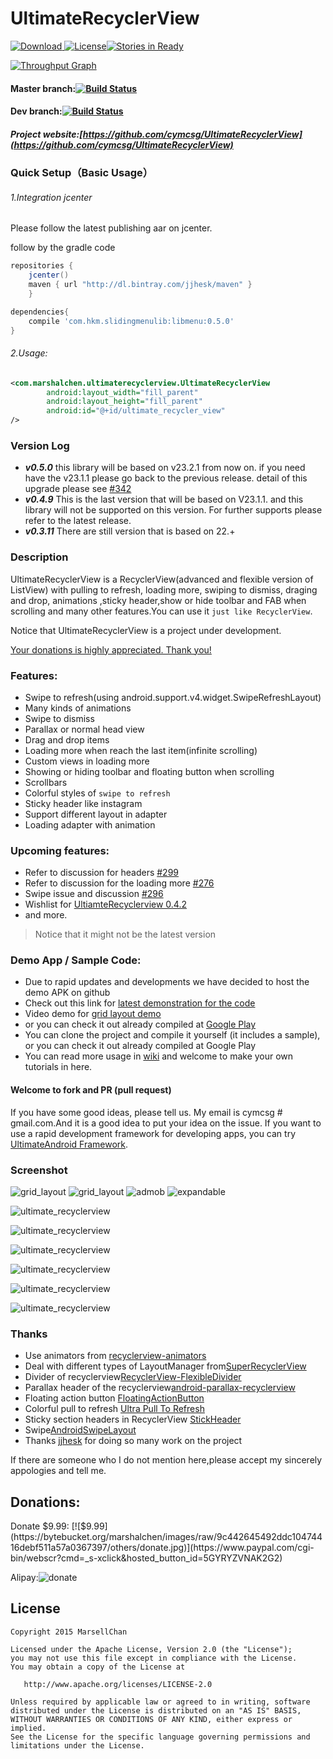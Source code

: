 # UltimateRecyclerView

[![Download](https://api.bintray.com/packages/jjhesk/maven/MenuURV/images/download.svg) ](https://bintray.com/jjhesk/maven/MenuURV/_latestVersion)[![License](https://img.shields.io/badge/license-Apache%202-blue.svg)](https://www.apache.org/licenses/LICENSE-2.0)[![Stories in Ready](https://badge.waffle.io/cymcsg/UltimateRecyclerView.svg?label=ready&title=Ready)](http://waffle.io/cymcsg/UltimateRecyclerView)


[![Throughput Graph](https://graphs.waffle.io/cymcsg/UltimateRecyclerView/throughput.svg)](https://waffle.io/cymcsg/UltimateRecyclerView/metrics)

#### Master branch:[![Build Status](https://travis-ci.org/cymcsg/UltimateRecyclerView.svg?branch=master)](https://travis-ci.org/cymcsg/UltimateRecyclerView)

#### Dev branch:[![Build Status](https://travis-ci.org/cymcsg/UltimateRecyclerView.svg?branch=dev)](https://travis-ci.org/cymcsg/UltimateRecyclerView)


##### Project website:[https://github.com/cymcsg/UltimateRecyclerView](https://github.com/cymcsg/UltimateRecyclerView)


### Quick Setup（Basic Usage）

###### 1.Integration jcenter

Please follow the latest publishing aar on jcenter. 

follow by the gradle code
```gradle
repositories {
    jcenter()
    maven { url "http://dl.bintray.com/jjhesk/maven" }
    }

dependencies{
    compile 'com.hkm.slidingmenulib:libmenu:0.5.0'
}
```

###### 2.Usage:

``` xml
<com.marshalchen.ultimaterecyclerview.UltimateRecyclerView
        android:layout_width="fill_parent"
        android:layout_height="fill_parent"
        android:id="@+id/ultimate_recycler_view"
/>
```

### Version Log
* ***v0.5.0*** this library will be based on v23.2.1 from now on. if you need have the v23.1.1 please go back to the previous release. detail of this upgrade please see [#342](https://github.com/cymcsg/UltimateRecyclerView/issues/342)
* ***v0.4.9*** This is the last version that will be based on V23.1.1. and this library will not be supported on this version. For further supports please refer to the latest release. 
* ***v0.3.11*** There are still version that is based on 22.+

### Description

UltimateRecyclerView is a RecyclerView(advanced and flexible version of ListView) with pulling to refresh, loading more, swiping to dismiss, draging and drop, animations ,sticky header,show or hide toolbar and FAB when scrolling and many other features.You can use it ```just like RecyclerView```.

Notice that UltimateRecyclerView is a project under development.

[Your donations is highly appreciated. Thank you!](#donations)

### Features:

* Swipe to refresh(using android.support.v4.widget.SwipeRefreshLayout)
* Many kinds of animations
* Swipe to dismiss
* Parallax or normal head view
* Drag and drop items
* Loading more when reach the last item(infinite scrolling)
* Custom views in loading more
* Showing or hiding toolbar and floating button when scrolling
* Scrollbars
* Colorful styles of ``swipe to refresh``
* Sticky header like instagram
* Support different layout in adapter
* Loading adapter with animation

### Upcoming features:
* Refer to discussion for headers [#299](https://github.com/cymcsg/UltimateRecyclerView/issues/299)
* Refer to discussion for the loading more [#276](https://github.com/cymcsg/UltimateRecyclerView/issues/276)
* Swipe issue and discussion [#296](https://github.com/cymcsg/UltimateRecyclerView/issues/296)
* Wishlist for [UltiamteRecyclerview 0.4.2](UpcomingChanges.md)
* and more.

> Notice that it might not be the latest version

### Demo App / Sample Code:
* Due to rapid updates and developments we have decided to host the demo APK on github
* Check out this link for [latest demonstration for the code](https://github.com/cymcsg/UltimateRecyclerView/releases)
* Video demo for [grid layout demo](https://www.youtube.com/watch?v=iTnIf-N8m1Y)
* or you can check it out already compiled at [Google Play](https://play.google.com/store/apps/details?id=com.marshalchen.ultimaterecyclerview.demo)
* You can clone the project and compile it yourself (it includes a sample), or you can check it out already compiled at Google Play
* You can read more usage in [wiki](https://github.com/cymcsg/UltimateRecyclerView/wiki) and welcome to make your own tutorials in here.

#### Welcome to fork and PR (pull request)
If you have some good ideas, please tell us. My email is cymcsg # gmail.com.And it is a good idea to put your idea on the issue. If you want to use a rapid development framework for developing apps, you can try [UltimateAndroid Framework](https://github.com/cymcsg/UltimateAndroid).

### Screenshot

![grid_layout](http://i.giphy.com/UVKEWEGu64z60.gif)
![grid_layout](http://i.giphy.com/UKxCkkUHVH8Fq.gif)
![admob](http://i.giphy.com/bExwitMhjtUqI.gif)
![expandable](http://i.giphy.com/pLWHKsEdVlsKA.gif)

![ultimate_recyclerview](https://bytebucket.org/marshalchen/images/raw/44beb162121c719ea4094bd7ea1c9f0cd7de4c04/ultimaterecyclerview/ultimate_recyclerview11.gif)

![ultimate_recyclerview](https://bytebucket.org/marshalchen/images/raw/44beb162121c719ea4094bd7ea1c9f0cd7de4c04/ultimaterecyclerview/ultimate_recyclerview12.gif)

![ultimate_recyclerview](https://bytebucket.org/marshalchen/images/raw/44beb162121c719ea4094bd7ea1c9f0cd7de4c04/ultimaterecyclerview/ultimate_recyclerview7.gif)

![ultimate_recyclerview](https://bytebucket.org/marshalchen/images/raw/f4794974d8de71ab1d0f0efddda556df7e792df2/ultimaterecyclerview/ultimate_recyclerview3.gif)

![ultimate_recyclerview](https://bytebucket.org/marshalchen/images/raw/44beb162121c719ea4094bd7ea1c9f0cd7de4c04/ultimaterecyclerview/ultimate_recyclerview8.gif)

![ultimate_recyclerview](https://bytebucket.org/marshalchen/images/raw/44beb162121c719ea4094bd7ea1c9f0cd7de4c04/ultimaterecyclerview/ultimate_recyclerview9.gif)


### Thanks
* Use animators from  [recyclerview-animators](https://github.com/wasabeef/recyclerview-animators)
* Deal with different types of LayoutManager from[SuperRecyclerView](https://github.com/Malinskiy/SuperRecyclerView)
* Divider of recyclerview[RecyclerView-FlexibleDivider](https://github.com/yqritc/RecyclerView-FlexibleDivider)
* Parallax header of the recyclerview[android-parallax-recyclerview](https://github.com/kanytu/android-parallax-recyclerview)
* Floating action button [FloatingActionButton](https://github.com/futuresimple/android-floating-action-button)
* Colorful pull to refresh [Ultra Pull To Refresh](https://github.com/liaohuqiu/android-Ultra-Pull-To-Refresh)
* Sticky section headers in  RecyclerView [StickHeader](https://github.com/eowise/recyclerview-stickyheaders)
* Swipe[AndroidSwipeLayout](https://github.com/daimajia/AndroidSwipeLayout)
* Thanks [jjhesk](https://github.com/jjhesk) for doing so many work on the project

If there are someone who I do not mention here,please accept my sincerely appologies and tell me.

<h2 ><a name="donations"></a>Donations:</h2>
Donate $9.99: [![$9.99](https://bytebucket.org/marshalchen/images/raw/9c442645492ddc10474416debf511a57a0367397/others/donate.jpg)](https://www.paypal.com/cgi-bin/webscr?cmd=_s-xclick&hosted_button_id=5GYRYZVNAK2G2)

Alipay:![donate](https://bytebucket.org/marshalchen/images/raw/9c442645492ddc10474416debf511a57a0367397/others/alipay.png)

## License

``` 
Copyright 2015 MarsellChan

Licensed under the Apache License, Version 2.0 (the "License");
you may not use this file except in compliance with the License.
You may obtain a copy of the License at

   http://www.apache.org/licenses/LICENSE-2.0

Unless required by applicable law or agreed to in writing, software
distributed under the License is distributed on an "AS IS" BASIS,
WITHOUT WARRANTIES OR CONDITIONS OF ANY KIND, either express or implied.
See the License for the specific language governing permissions and
limitations under the License.
```
